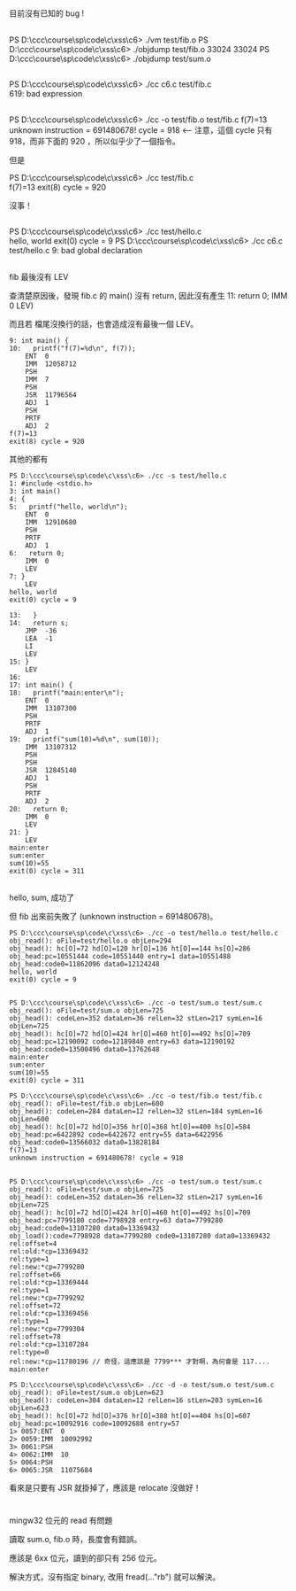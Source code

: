 ## 

目前沒有已知的 bug !

## 

PS D:\ccc\course\sp\code\c\xss\c6> ./vm test/fib.o
PS D:\ccc\course\sp\code\c\xss\c6> ./objdump test/fib.o
 33024
 33024
PS D:\ccc\course\sp\code\c\xss\c6> ./objdump test/sum.o

## 

PS D:\ccc\course\sp\code\c\xss\c6> ./cc c6.c test/fib.c   
619: bad expression

## 

PS D:\ccc\course\sp\code\c\xss\c6> ./cc -o test/fib.o test/fib.c
f(7)=13
unknown instruction = 691480678! cycle = 918   <-- 注意，這個 cycle 只有 918，而非下面的 920 ，所以似乎少了一個指令。


但是

PS D:\ccc\course\sp\code\c\xss\c6> ./cc test/fib.c   
f(7)=13
exit(8) cycle = 920

沒事！

## 

PS D:\ccc\course\sp\code\c\xss\c6> ./cc test/hello.c     
hello, world
exit(0) cycle = 9
PS D:\ccc\course\sp\code\c\xss\c6> ./cc c6.c test/hello.c
9: bad global declaration


## 

fib 最後沒有 LEV 

查清楚原因後，發現 fib.c 的 main() 沒有 return, 因此沒有產生
11:   return 0;
    IMM  0
    LEV)

而且若 檔尾沒換行的話，也會造成沒有最後一個 LEV。

```
9: int main() {
10:   printf("f(7)=%d\n", f(7));
    ENT  0
    IMM  12058712
    PSH
    IMM  7
    PSH
    JSR  11796564
    ADJ  1
    PSH
    PRTF
    ADJ  2
f(7)=13
exit(8) cycle = 920
```

其他的都有

```
PS D:\ccc\course\sp\code\c\xss\c6> ./cc -s test/hello.c
1: #include <stdio.h>
3: int main()
4: {
5:   printf("hello, world\n");
    ENT  0
    IMM  12910680
    PSH
    PRTF
    ADJ  1
6:   return 0;
    IMM  0
    LEV
7: }
    LEV
hello, world
exit(0) cycle = 9

13:   }
14:   return s;
    JMP  -36
    LEA  -1
    LI
    LEV
15: }
    LEV
16:
17: int main() {
18:   printf("main:enter\n");
    ENT  0
    IMM  13107300
    PSH
    PRTF
    ADJ  1
19:   printf("sum(10)=%d\n", sum(10));
    IMM  13107312
    PSH 
    PSH
    JSR  12845140
    ADJ  1 
    PSH
    PRTF
    ADJ  2
20:   return 0;
    IMM  0
    LEV
21: }
    LEV
main:enter
sum:enter
sum(10)=55
exit(0) cycle = 311
```

## 

hello, sum, 成功了

但 fib 出來前失敗了 (unknown instruction = 691480678)。

```
PS D:\ccc\course\sp\code\c\xss\c6> ./cc -o test/hello.o test/hello.c
obj_read(): oFile=test/hello.o objLen=294
obj_head(): hc[O]=72 hd[O]=120 hr[O]=136 ht[O]==144 hs[O]=286
obj_head:pc=10551444 code=10551440 entry=1 data=10551488
obj_head:code0=11862096 data0=12124248
hello, world
exit(0) cycle = 9


PS D:\ccc\course\sp\code\c\xss\c6> ./cc -o test/sum.o test/sum.c    
obj_read(): oFile=test/sum.o objLen=725
obj_head(): codeLen=352 dataLen=36 relLen=32 stLen=217 symLen=16 objLen=725
obj_head(): hc[O]=72 hd[O]=424 hr[O]=460 ht[O]==492 hs[O]=709
obj_head:pc=12190092 code=12189840 entry=63 data=12190192
obj_head:code0=13500496 data0=13762648
main:enter
sum:enter
sum(10)=55
exit(0) cycle = 311

PS D:\ccc\course\sp\code\c\xss\c6> ./cc -o test/fib.o test/fib.c   
obj_read(): oFile=test/fib.o objLen=600
obj_head(): codeLen=284 dataLen=12 relLen=32 stLen=184 symLen=16 objLen=600
obj_head(): hc[O]=72 hd[O]=356 hr[O]=368 ht[O]==400 hs[O]=584
obj_head:pc=6422892 code=6422672 entry=55 data=6422956
obj_head:code0=13566032 data0=13828184
f(7)=13
unknown instruction = 691480678! cycle = 918
```

## 

```
PS D:\ccc\course\sp\code\c\xss\c6> ./cc -o test/sum.o test/sum.c
obj_read(): oFile=test/sum.o objLen=725
obj_head(): codeLen=352 dataLen=36 relLen=32 stLen=217 symLen=16 objLen=725
obj_head(): hc[O]=72 hd[O]=424 hr[O]=460 ht[O]==492 hs[O]=709
obj_head:pc=7799180 code=7798928 entry=63 data=7799280
obj_head:code0=13107280 data0=13369432
obj_load():code=7798928 data=7799280 code0=13107280 data0=13369432
rel:offset=4
rel:old:*cp=13369432
rel:type=1
rel:new:*cp=7799280
rel:offset=66
rel:old:*cp=13369444
rel:type=1
rel:new:*cp=7799292
rel:offset=72
rel:old:*cp=13369456
rel:type=1
rel:new:*cp=7799304
rel:offset=78
rel:old:*cp=13107284
rel:type=0
rel:new:*cp=11780196 // 奇怪，這應該是 7799*** 才對啊，為何會是 117....
main:enter
```


```
PS D:\ccc\course\sp\code\c\xss\c6> ./cc -d -o test/sum.o test/sum.c
obj_read(): oFile=test/sum.o objLen=623
obj_head(): codeLen=304 dataLen=12 relLen=16 stLen=203 symLen=16 objLen=623
obj_head(): hc[O]=72 hd[O]=376 hr[O]=388 ht[O]==404 hs[O]=607
obj_head:pc=10092916 code=10092688 entry=57
1> 0057:ENT  0
2> 0059:IMM  10092992
3> 0061:PSH
4> 0062:IMM  10
5> 0064:PSH
6> 0065:JSR  11075684
```

看來是只要有 JSR 就掛掉了，應該是 relocate 沒做好！

# 

mingw32 位元的 read 有問題

讀取 sum.o, fib.o 時，長度會有錯誤。

應該是 6xx 位元，讀到的卻只有 256 位元。

解決方式，沒有指定 binary, 改用 fread(..."rb") 就可以解決。

